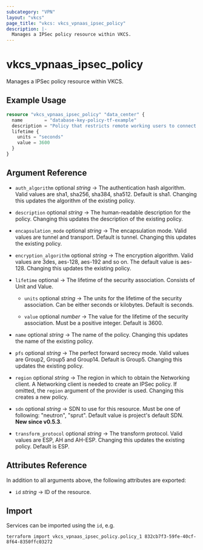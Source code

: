 ```yaml
---
subcategory: "VPN"
layout: "vkcs"
page_title: "vkcs: vkcs_vpnaas_ipsec_policy"
description: |-
  Manages a IPSec policy resource within VKCS.
---
```


# vkcs_vpnaas_ipsec_policy

Manages a IPSec policy resource within VKCS.

## Example Usage
```terraform
resource "vkcs_vpnaas_ipsec_policy" "data_center" {
  name        = "database-key-policy-tf-example"
  description = "Policy that restricts remote working users to connect to our data ceneter over VPN"
  lifetime {
    units = "seconds"
    value = 3600
  }
}
```
## Argument Reference
- `auth_algorithm` optional *string* &rarr;  The authentication hash algorithm. Valid values are sha1, sha256, sha384, sha512. Default is sha1. Changing this updates the algorithm of the existing policy.

- `description` optional *string* &rarr;  The human-readable description for the policy. Changing this updates the description of the existing policy.

- `encapsulation_mode` optional *string* &rarr;  The encapsulation mode. Valid values are tunnel and transport. Default is tunnel. Changing this updates the existing policy.

- `encryption_algorithm` optional *string* &rarr;  The encryption algorithm. Valid values are 3des, aes-128, aes-192 and so on. The default value is aes-128. Changing this updates the existing policy.

- `lifetime` optional &rarr;  The lifetime of the security association. Consists of Unit and Value.
  - `units` optional *string* &rarr;  The units for the lifetime of the security association. Can be either seconds or kilobytes. Default is seconds.

  - `value` optional *number* &rarr;  The value for the lifetime of the security association. Must be a positive integer. Default is 3600.

- `name` optional *string* &rarr;  The name of the policy. Changing this updates the name of the existing policy.

- `pfs` optional *string* &rarr;  The perfect forward secrecy mode. Valid values are Group2, Group5 and Group14. Default is Group5. Changing this updates the existing policy.

- `region` optional *string* &rarr;  The region in which to obtain the Networking client. A Networking client is needed to create an IPSec policy. If omitted, the `region` argument of the provider is used. Changing this creates a new policy.

- `sdn` optional *string* &rarr;  SDN to use for this resource. Must be one of following: "neutron", "sprut". Default value is project's default SDN.<br>**New since v0.5.3**.

- `transform_protocol` optional *string* &rarr;  The transform protocol. Valid values are ESP, AH and AH-ESP. Changing this updates the existing policy. Default is ESP.


## Attributes Reference
In addition to all arguments above, the following attributes are exported:
- `id` *string* &rarr;  ID of the resource.



## Import

Services can be imported using the `id`, e.g.

```shell
terraform import vkcs_vpnaas_ipsec_policy.policy_1 832cb7f3-59fe-40cf-8f64-8350ffc03272
```
